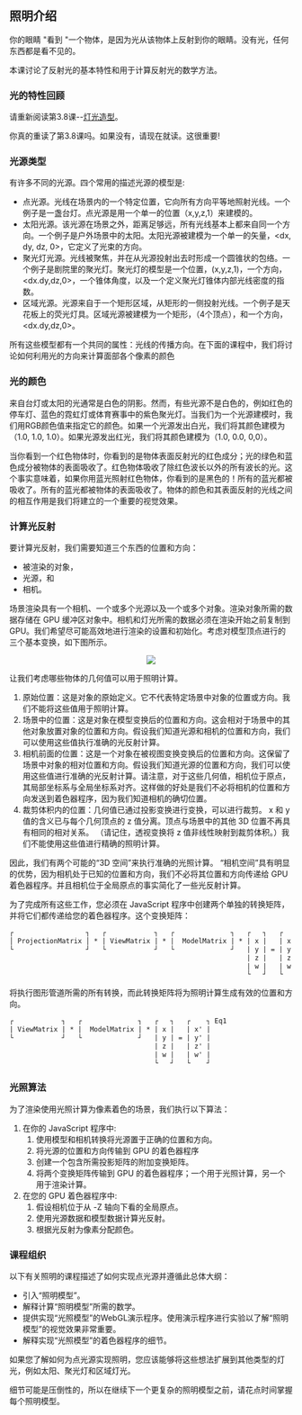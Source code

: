 ## 照明介绍

你的眼睛 "看到 "一个物体，是因为光从该物体上反射到你的眼睛。没有光，任何东西都是看不见的。

本课讨论了反射光的基本特性和用于计算反射光的数学方法。

### 光的特性回顾

请重新阅读第3.8课--[灯光造型](../3/8-light-modeling.md)。

你真的重读了第3.8课吗。如果没有，请现在就读。这很重要!

### 光源类型

有许多不同的光源。四个常用的描述光源的模型是:
- 点光源。光线在场景内的一个特定位置，它向所有方向平等地照射光线。一个例子是一盏台灯。点光源是用一个单一的位置（x,y,z,1）来建模的。
- 太阳光源。该光源在场景之外，距离足够远，所有光线基本上都来自同一个方向。一个例子是户外场景中的太阳。太阳光源被建模为一个单一的矢量，\<dx, dy, dz, 0>，它定义了光束的方向。
- 聚光灯光源。光线被聚焦，并在从光源投射出去时形成一个圆锥状的包络。一个例子是剧院里的聚光灯。聚光灯的模型是一个位置，(x,y,z,1)，一个方向，\<dx.dy,dz,0>，一个锥体角度，以及一个定义聚光灯锥体内部光线密度的指数。
- 区域光源。光源来自于一个矩形区域，从矩形的一侧投射光线。一个例子是天花板上的荧光灯具。区域光源被建模为一个矩形，（4个顶点），和一个方向，\<dx.dy,dz,0>。

所有这些模型都有一个共同的属性：光线的传播方向。在下面的课程中，我们将讨论如何利用光的方向来计算面部各个像素的颜色

### 光的颜色

来自台灯或太阳的光通常是白色的阴影。然而，有些光源不是白色的，例如红色的停车灯、蓝色的霓虹灯或体育赛事中的紫色聚光灯。当我们为一个光源建模时，我们用RGB颜色值来指定它的颜色。如果一个光源发出白光，我们将其颜色建模为（1.0, 1.0, 1.0）。如果光源发出红光，我们将其颜色建模为（1.0, 0.0, 0,0）。

当你看到一个红色物体时，你看到的是物体表面反射光的红色成分；光的绿色和蓝色成分被物体的表面吸收了。红色物体吸收了除红色波长以外的所有波长的光。这个事实意味着，如果你用蓝光照射红色物体，你看到的是黑色的！所有的蓝光都被吸收了。所有的蓝光都被物体的表面吸收了。物体的颜色和其表面反射的光线之间的相互作用是我们将建立的一个重要的视觉效果。

### 计算光反射

要计算光反射，我们需要知道三个东西的位置和方向：

- 被渲染的对象，
- 光源，和
- 相机。

场景渲染具有一个相机、一个或多个光源以及一个或多个对象。渲染对象所需的数据存储在 GPU 缓冲区对象中。相机和灯光所需的数据必须在渲染开始之前复制到 GPU。我们希望尽可能高效地进行渲染的设置和初始化。考虑对模型顶点进行的三个基本变换，如下图所示。

<center>
  <img src="/9/when_to_calculate.png" />
</center>

让我们考虑哪些物体的几何值可以用于照明计算。

1. 原始位置：这是对象的原始定义。它不代表特定场景中对象的位置或方向。我们不能将这些值用于照明计算。
2. 场景中的位置：这是对象在模型变换后的位置和方向。这会相对于场景中的其他对象放置对象的位置和方向。假设我们知道光源和相机的位置和方向，我们可以使用这些值执行准确的光反射计算。
3. 相机前面的位置：这是一个对象在被视图变换变换后的位置和方向。这保留了场景中对象的相对位置和方向。假设我们知道光源的位置和方向，我们可以使用这些值进行准确的光反射计算。请注意，对于这些几何值，相机位于原点，其局部坐标系与全局坐标系对齐。这样做的好处是我们不必将相机的位置和方向发送到着色器程序，因为我们知道相机的确切位置。
4. 裁剪体积内的位置：几何值已通过投影变换进行变换，可以进行裁剪。 x 和 y 值的含义已与每个几何顶点的 z 值分离。顶点与场景中的其他 3D 位置不再具有相同的相对关系。 （请记住，透视变换将 z 值非线性映射到裁剪体积。）我们不能使用这些值进行精确的照明计算。

因此，我们有两个可能的“3D 空间”来执行准确的光照计算。 “相机空间”具有明显的优势，因为相机处于已知的位置和方向，我们不必将其位置和方向传递给 GPU 着色器程序。并且相机位于全局原点的事实简化了一些光反射计算。

为了完成所有这些工作，您必须在 JavaScript 程序中创建两个单独的转换矩阵，并将它们都传递给您的着色器程序。这个变换矩阵：

```html
┌                  ┐   ┌            ┐   ┌              ┐   ┌   ┐   ┌    ┐ Eq1
│ ProjectionMatrix │ * | ViewMatrix | * |  ModelMatrix | * | x |   | x' |
└                  ┘   └            ┘   └              ┘   | y | = | y' | 
                                                           | z |   | z' |
                                                           | w |   | w' |
                                                           └   ┘   └    ┘
```

将执行图形管道所需的所有转换，而此转换矩阵将为照明计算生成有效的位置和方向。
```html
┌            ┐   ┌              ┐   ┌   ┐   ┌    ┐ Eq1
| ViewMatrix | * |  ModelMatrix | * | x |   | x' |
└            ┘   └              ┘   | y | = | y' | 
                                    | z |   | z' |
                                    | w |   | w' |
                                    └   ┘   └    ┘
```

### 光照算法

为了渲染使用光照计算为像素着色的场景，我们执行以下算法：

1. 在你的 JavaScript 程序中:
    1. 使用模型和相机转换将光源置于正确的位置和方向。
    2. 将光源的位置和方向传输到 GPU 的着色器程序
    3. 创建一个包含所需投影矩阵的附加变换矩阵。
    4. 将两个变换矩阵传输到 GPU 的着色器程序；一个用于光照计算，另一个用于渲染计算。
2. 在您的 GPU 着色器程序中:
    1. 假设相机位于从 -Z 轴向下看的全局原点。
    2. 使用光源数据和模型数据计算光反射。
    3. 根据光反射为像素分配颜色。

### 课程组织

以下有关照明的课程描述了如何实现点光源并遵循此总体大纲：
- 引入“照明模型”。
- 解释计算“照明模型”所需的数学。
- 提供实现“光照模型”的WebGL演示程序。使用演示程序进行实验以了解“照明模型”的视觉效果非常重要。
- 解释实现“光照模型”的着色器程序的细节。

如果您了解如何为点光源实现照明，您应该能够将这些想法扩展到其他类型的灯光，例如太阳、聚光灯和区域灯光。

细节可能是压倒性的，所以在继续下一个更复杂的照明模型之前，请花点时间掌握每个照明模型。